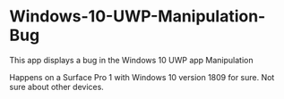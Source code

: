 # Windows-10-UWP-Manipulation-Bug
This app displays a bug in the Windows 10 UWP app Manipulation

Happens on a Surface Pro 1 with Windows 10 version 1809 for sure. Not sure about other devices.
